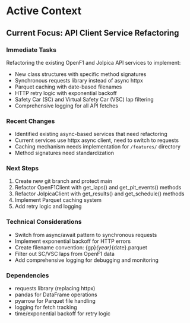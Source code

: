 # Active Context

## Current Focus: API Client Service Refactoring

### Immediate Tasks

Refactoring the existing OpenF1 and Jolpica API services to implement:

- New class structures with specific method signatures
- Synchronous requests library instead of async httpx
- Parquet caching with date-based filenames
- HTTP retry logic with exponential backoff
- Safety Car (SC) and Virtual Safety Car (VSC) lap filtering
- Comprehensive logging for all API fetches

### Recent Changes

- Identified existing async-based services that need refactoring
- Current services use httpx async client, need to switch to requests
- Caching mechanism needs implementation for `/features/` directory
- Method signatures need standardization

### Next Steps

1. Create new git branch and protect main
2. Refactor OpenF1Client with get_laps() and get_pit_events() methods
3. Refactor JolpicaClient with get_results() and get_schedule() methods
4. Implement Parquet caching system
5. Add retry logic and logging

### Technical Considerations

- Switch from async/await pattern to synchronous requests
- Implement exponential backoff for HTTP errors
- Create filename convention: {gp}_{year}_{date}.parquet
- Filter out SC/VSC laps from OpenF1 data
- Add comprehensive logging for debugging and monitoring

### Dependencies

- requests library (replacing httpx)
- pandas for DataFrame operations
- pyarrow for Parquet file handling
- logging for fetch tracking
- time/exponential backoff for retry logic
